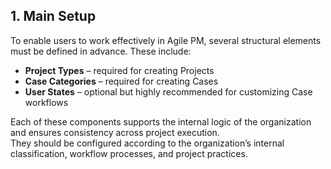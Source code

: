 ## 1. Main Setup

To enable users to work effectively in Agile PM, several structural elements must be defined in advance. These include:

- **Project Types** – required for creating Projects
- **Case Categories** – required for creating Cases
- **User States** – optional but highly recommended for customizing Case workflows

Each of these components supports the internal logic of the organization and ensures consistency across project execution.  
They should be configured according to the organization’s internal classification, workflow processes, and project practices.
